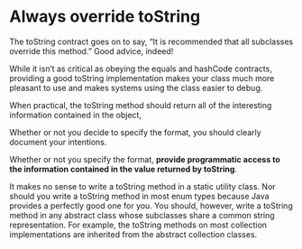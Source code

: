 # Always override toString

The toString contract goes on to say, “It is recommended
that all subclasses override this method.” Good advice, indeed!

While it isn’t as critical as obeying the equals and hashCode contracts, providing a good toString implementation makes your class
much more pleasant to use and makes systems using the class easier to debug.

When practical, the toString method should return all of the interesting
information contained in the object,

Whether or not you decide to specify the format, you should clearly document
your intentions.

Whether or not you specify the format, **provide programmatic access to the
information contained in the value returned by toString**.

It makes no sense to write a toString method in a static utility class.
Nor should you write a toString method in most enum types because
Java provides a perfectly good one for you. You should, however, write a
toString method in any abstract class whose subclasses share a common string
representation. For example, the toString methods on most collection implementations
are inherited from the abstract collection classes.